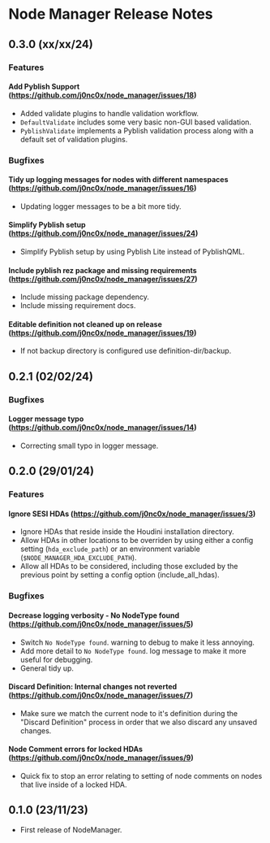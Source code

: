 # Node Manager Release Notes

## 0.3.0 (xx/xx/24)
### Features
#### Add Pyblish Support (https://github.com/j0nc0x/node_manager/issues/18)
- Added validate plugins to handle validation workflow.
- `DefaultValidate` includes some very basic non-GUI based validation.
- `PyblishValidate` implements a Pyblish validation process along with a default set of validation plugins.
### Bugfixes
#### Tidy up logging messages for nodes with different namespaces (https://github.com/j0nc0x/node_manager/issues/16)
- Updating logger messages to be a bit more tidy.
#### Simplify Pyblish setup (https://github.com/j0nc0x/node_manager/issues/24)
- Simplify Pyblish setup by using Pyblish Lite instead of PyblishQML.
#### Include pyblish rez package and missing requirements (https://github.com/j0nc0x/node_manager/issues/27)
- Include missing package dependency.
- Include missing requirement docs.
#### Editable definition not cleaned up on release (https://github.com/j0nc0x/node_manager/issues/19)
- If not backup directory is configured use definition-dir/backup.

## 0.2.1 (02/02/24)
### Bugfixes
#### Logger message typo (https://github.com/j0nc0x/node_manager/issues/14)
- Correcting small typo in logger message.

## 0.2.0 (29/01/24)
### Features
#### Ignore SESI HDAs (https://github.com/j0nc0x/node_manager/issues/3)
- Ignore HDAs that reside inside the Houdini installation directory.
- Allow HDAs in other locations to be overriden by using either a config setting (`hda_exclude_path`) or an environment variable (`$NODE_MANAGER_HDA_EXCLUDE_PATH`).
- Allow all HDAs to be considered, including those excluded by the previous point by setting a config option (include_all_hdas).
### Bugfixes
#### Decrease logging verbosity - No NodeType found (https://github.com/j0nc0x/node_manager/issues/5)
- Switch `No NodeType found`. warning to debug to make it less annoying.
- Add more detail to `No NodeType found`. log message to make it more useful for debugging.
- General tidy up.
#### Discard Definition: Internal changes not reverted (https://github.com/j0nc0x/node_manager/issues/7)
- Make sure we match the current node to it's definition during the "Discard Definition" process in order that we also discard any unsaved changes.
#### Node Comment errors for locked HDAs (https://github.com/j0nc0x/node_manager/issues/9)
- Quick fix to stop an error relating to setting of node comments on nodes that live inside of a locked HDA.

## 0.1.0 (23/11/23)
- First release of NodeManager.
